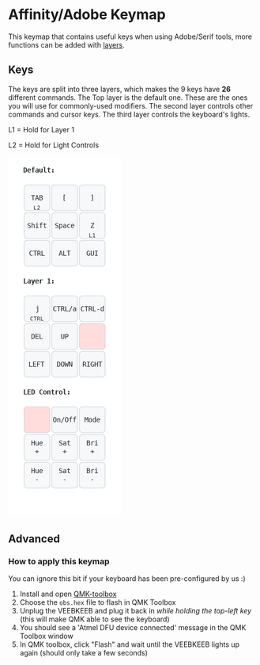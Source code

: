 # Affinity/Adobe Keymap

This keymap that contains useful keys when using Adobe/Serif tools, more functions can be added with [layers](https://thomasbaart.nl/2018/12/06/qmk-basics-how-to-add-a-layer-to-your-keymap/).
## Keys

The keys are split into three layers, which makes the 9 keys have **26** different commands. The Top layer is the default one. These are the ones you will use for commonly-used modifiers. The second layer controls other commands and cursor keys. The third layer controls the keyboard's lights.

L1 = Hold for Layer 1

L2 = Hold for Light Controls

![keymap](./affinity.png)


## Advanced

### How to apply this keymap
  
You can ignore this bit if your keyboard has been pre-configured by us :)

  1) Install and open [QMK-toolbox](https://github.com/qmk/qmk_toolbox/releases)
  2) Choose the `obs.hex` file to flash in QMK Toolbox
  3) Unplug the VEEBKEEB and plug it back in *while holding the top-left key* (this will make QMK able to see the keyboard)
  4) You should see a 'Atmel DFU device connected' message in the QMK Toolbox window
  5) In QMK toolbox, click "Flash" and wait until the VEEBKEEB lights up again (should only take a few seconds)
